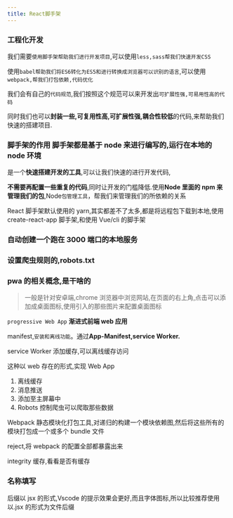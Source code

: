 ```yaml
---
title: React脚手架
---
```


### 工程化开发

我们需要`使用脚手架帮助我们进行开发项目`,可以使用`less,sass帮我们快速开发CSS`

使用`babel帮助我们将ES6转化为ES5和进行转换成浏览器可以识别的语言`,可以使用`webpack,帮我们打包依赖,代码优化`

我们会有自己的`代码规范`,我们按照这个规范可以来开发出`可扩展性强,可易用性高的代码`

同时我们也可以**封装一些,可复用性高,可扩展性强,耦合性较低**的代码,来帮助我们快速的搭建项目.

### 脚手架的作用 脚手架都是基于 node 来进行编写的,运行在本地的 node 环境

是一个**快速搭建开发的工具**,可以让我们快速的进行开发代码,

**不需要再配置一些重复的代码**,同时让开发的门槛降低.使用**Node 里面的 npm 来管理我们的包**,Node`包管理工具`，帮我们来管理我们的所依赖的关系

React 脚手架默认使用的 yarn,其实都差不了太多,都是将远程包下载到本地,使用 create-react-app 脚手架,和使用 Vue/cli 的脚手架

### 自动创建一个跑在 3000 端口的本地服务

### 设置爬虫规则的,robots.txt

### pwa 的相关概念,是干啥的

> 一般是针对安卓端,chrome 浏览器中浏览网站,在页面的右上角,点击可以添加成桌面图标,使用引入的那些图片来配置桌面图标

`progressive Web App` **渐进式前端 web 应用**

manifest,`安装和离线功能`。通过**App-Manifest,service Worker.**

service Worker 添加缓存,可以离线缓存访问

这种以 web 存在的形式,实现 Web App

1. 离线缓存
2. 消息推送
3. 添加至主屏幕中
4. Robots 控制爬虫可以爬取那些数据

Webpack 静态模块化打包工具,对递归的构建一个模块依赖图,然后将这些所有的模块打包成一个或多个 bundle 文件

reject,将 webpack 的配置全部都暴露出来

integrity 缓存,看看是否有缓存

### 名称填写

后缀以 jsx 的形式,Vscode 的提示效果会更好,而且字体图标,所以比较推荐使用以.jsx 的形式为文件后缀
